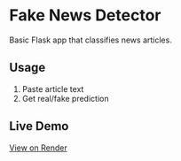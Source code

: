 # Fake News Detector

Basic Flask app that classifies news articles.

## Usage
1. Paste article text
2. Get real/fake prediction

## Live Demo
[View on Render](your-render-url-here)
